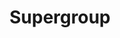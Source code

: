 ---
layout: frontend-template-documentation
sectionKey: Frontend templates
eleventyNavigation:
  parent: Finders
title: Supergroup
---